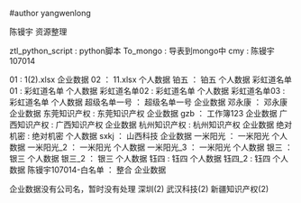 #author yangwenlong


陈镘宇 资源整理

ztl_python_script   :   python脚本
To_mongo            :   导表到mongo中
cmy                 :   陈镘宇107014


01                  :   1(2).xlsx    企业数据
02                  ：  11.xlsx      个人数据
铂五                ：  铂五         个人数据
彩虹道名单01        :   彩虹道名单   个人数据
彩虹道名单02        :   彩虹道名单   个人数据
彩虹道名单03        :   彩虹道名单   个人数据
超级名单一号        ：  超级名单一号 企业数据
邓永康              ：  邓永康       企业数据
东莞知识产权        :   东莞知识产权 企业数据
gzb                 ：  工作簿123    企业数据
广西知识产权        :   广西知识产权 企业数据
杭州知识产权        :   杭州知识产权 企业数据
绝对机密            :   绝对机密     个人数据
sxkj                ：  山西科技     企业数据
一米阳光            ：  一米阳光     个人数据
一米阳光_2          ：  一米阳光     个人数据
一米阳光_3          ：  一米阳光     个人数据
银三                ： 银三          个人数据
银三_2              ： 银三          个人数据
钰四                :  钰四          个人数据
钰四_2              :  钰四          个人数据
陈镘宇107014-白名单 ： 整合          企业数据

企业数据没有公司名，暂时没有处理
    深圳(2) 
    武汉科技(2)
    新疆知识产权(2)
